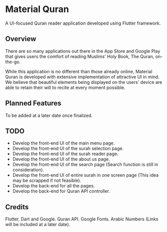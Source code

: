 # Material Quran

A UI-focused Quran reader application developed using Flutter framework.

## Overview

There are so many applications out there in the App Store and Google Play
that gives users the comfort of reading Muslims' Holy Book, The Quran,
on-the-go.

While this application is no different than those already online,
Material Quran is developed with extensive implementation of attractive UI
in mind. We believe that beautiful elements being displayed on the users'
device are able to retain their will to recite at every moment possible.

## Planned Features

To be added at a later date once finalized.

## TODO

- Develop the front-end UI of the main menu page.
- Develop the front-end UI of the surah selection page.
- Develop the front-end UI of the surah reader page.
- Develop the front-end UI of the about us page.
- Develop the front-end UI of the search page (Search function is still in consideration).
- Develop the front-end UI of entire surah in one screen page (This idea may be scrapped if not feasible).
- Develop the back-end for all the pages.
- Develop the back-end for Quran API controller.

## Credits

Flutter, Dart and Google.
Quran API.
Google Fonts.
Arabic Numbers
(Links will be included at a later date).
